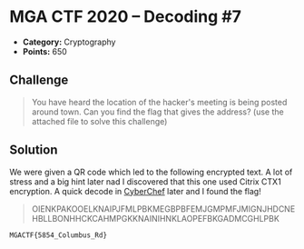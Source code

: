 # MGA CTF 2020 – Decoding #7

* **Category:** Cryptography
* **Points:** 650

## Challenge

> You have heard the location of the hacker's meeting is being posted around town. 
Can you find the flag that gives the address? (use the attached file to solve this challenge)

## Solution

We were given a QR code which led to the following encrypted text. A lot of stress and a big hint later nad I discovered
that this one used Citrix CTX1 encryption. A quick decode in [CyberChef](https://gchq.github.io/CyberChef/) later and I found the flag!
> OIENKPAKOOELKNAIPJFMLPBKMEGBPBFEMJGMPMFJMIGNJHDCNEHBLLBONHHCKCAHMPGKKNAINIHNKLAOPEFBKGADMCGHLPBK

```
MGACTF{5854_Columbus_Rd}
```